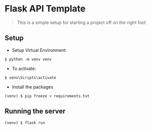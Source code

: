 # Flask API Template

> This is a simple setup for starting a project off on the right foot

## Setup
- Setup Virtual Environment
```
$ python -m venv venv
```
- To activate:
```
$ venv\Scripts\activate
```

- Install the packages
```
(venv) $ pip freeze > requirements.txt
```

## Running the server
```
(venv) $ flask run
```